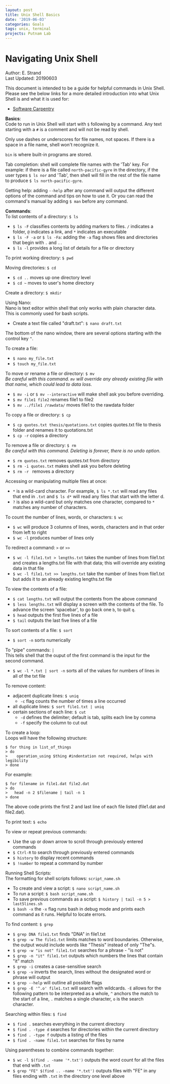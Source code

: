 ```yaml
---
layout: post
title: Unix Shell Basics
date: '2019-06-03'
categories: Goals
tags: unix, terminal
projects: Putnam Lab
---
```


# Navigating Unix Shell

Author: E. Strand  
Last Updated: 20190603

This document is intended to be a guide for helpful commands in Unix Shell. Please see the below links for a more detailed introduction into what Unix Shell is and what it is used for:
- [Software Carpentry](http://swcarpentry.github.io/shell-novice/)

**Basics**:  
Code to run in Unix Shell will start with `$` following by a command. Any text starting with a `#` is a comment and will not be read by shell.

Only use dashes or underscores for file names, not spaces. If there is a space in a file name, shell won't recognize it.

`bin` is where built-in programs are stored.

Tab completion: shell will complete file names with the 'Tab' key. For example: if there is a file called `north-pacific-gyre` in the directory, if the user types `$ ls nor` and 'Tab', then shell will fill in the rest of the file name to produce `$ ls north-pacific-gyre`.

Getting help: adding `--help` after any command will output the different options of the command and tips on how to use it. Or you can read the command's manual by adding `$ man` before any command.

**Commands**:  
To list contents of a directory: `$ ls`
- `$ ls -F` classifies contents by adding markers to files. `/` indicates a folder, `@` indicates a link, and `*` indicates an executable
- `$ ls -F -a` or `$ ls -Fa`: adding the `-a` flag shows files and directories that begin with `.` and `..`
- `$ ls -l` provides a long list of details for a file or directory

To print working directory: `$ pwd`

Moving directories: `$ cd`
- `$ cd ..` moves up one directory level
- `$ cd ~` moves to user's home directory

Create a directory: `$ mkdir`

Using Nano:  
Nano is text editor within shell that only works with plain character data. This is commonly used for bash scripts.  
- Create a text file called "draft.txt": `$ nano draft.txt`

The bottom of the nano window, there are several options starting with the control key `^`.

To create a file:
- `$ nano my_file.txt`
- `$ touch my_file.txt`

To move or rename a file or directory: `$ mv`  
*Be careful with this command. `mv` will override any already existing file with that name, which could lead to data loss.*
- `$ mv -i` or `$ mv --interactive` will make shell ask you before overriding.
- `$ mv file1 file2` renames file1 to file2
- `$ mv ../file1 /rawdata/` moves file1 to the rawdata folder

To copy a file or directory: `$ cp`  
- `$ cp quotes.txt thesis/quotations.txt` copies quotes.txt file to thesis folder and renames it to quotations.txt
- `$ cp -r` copies a directory

To remove a file or directory: `$ rm`  
*Be careful with this command. Deleting is forever, there is no undo option.*
- `$ rm quotes.txt` removes quotes.txt from directory
- `$ rm -i quotes.txt` makes shell ask you before deleting
- `$ rm -r ` removes a directory

Accessing or manipulating multiple files at once:
- `*` is a wild-card character. For example, `$ ls *.txt` will read any files that end in `.txt` and `$ ls d*` will read any files that start with the letter d.
- `?` is also a wild-card but only matches one character, compared to `*` matches any number of characters.

To count the number of lines, words, or characters: `$ wc`
- `$ wc` will produce 3 columns of lines, words, characters and in that order from left to right
- `$ wc -l` produces number of lines only

To redirect a command: `>` or `>>`
- `$ wc -l file1.txt > lengths.txt` takes the number of lines from file1.txt and creates a lengths.txt file with that data; this will override any existing data in that file
- `$ wc -l file1.txt >> lengths.txt` take the number of lines from file1.txt but adds it to an already existing lengths.txt file

To view the contents of a file:
- `$ cat lengths.txt` will output the contents from the above command
- `$ less lengths.txt` will display a screen with the contents of the file. To advance the screen 'spacebar', to go back one `b`, to quit `q`.
- `$ head` outputs the first five lines of a file
- `$ tail` outputs the last five lines of a file

To sort contents of a file: `$ sort`
- `$ sort -n` sorts numerically

To "pipe" commands: `|`  
This tells shell that the ouput of the first command is the input for the second command.
- `$ wc -l *.txt | sort -n` sorts all of the values for numbers of lines in all of the txt file

To remove content:
- adjacent duplicate lines: `$ uniq`
    - `-c` flag counts the number of times a line occurred
- all duplicate lines: `$ sort file1.txt | uniq`
- certain sections of each line: `$ cut`
  - `-d` defines the delimiter; default is tab, splits each line by comma
  - `-f` specify the column to cut out

To create a loop:  
Loops will have the following structure:

```
$ for thing in list_of_things
> do
>    operation_using $thing #indentation not required, helps with legibility
> done
```
For example:
```
$ for filename in file1.dat file2.dat
> do
>   head -n 2 $filename | tail -n 1
> done
```
The above code prints the first 2 and last line of each file listed (file1.dat and file2.dat).

To print text: `$ echo`

To view or repeat previous commands:
- Use the up or down arrow to scroll through previously entered commands
- `$ Ctrl-R` to search through previously entered commands
- `$ history` to display recent commands
- `$ !number` to repeat a command by number

Running Shell Scripts:  
The formatting for shell scripts follows: `script_name.sh`
- To create and view a script: `$ nano script_name.sh`  
- To run a script: `$ bash script_name.sh`
- To save previous commands as a script: `$ history | tail -n 5 > last5lines.sh`
- `$ bash -x` the `-x` flag runs bash in debug mode and prints each command as it runs. Helpful to locate errors.

To find content: `$ grep`
- `$ grep DNA file1.txt` finds "DNA" in file1.txt
- `$ grep -w The file1.txt` limits matches to word boundaries. Otherwise, the output would include words like "Thesis" instead of only "The"s.
- `$ grep -w "is not" file1.txt` searches for a phrase - "is not"
- `$ grep -n "it" file1.txt` outputs which numbers the lines that contain "it" match
- `$ grep -i` creates a case-sensitive search
- `$ grep -v` inverts the search, lines without the designated word or phrase will output
- `$ grep --help` will outline all possible flags
- `$ grep -E '^.o' file1.txt` will search with wildcards. `-E` allows for the following pattern to be interpreted as a whole, `^` anchors the match to the start of a line, `.` matches a single character,  `o` is the search character.

Searching within files: `$ find`
- `$ find .` searches everything in the current directory
- `$ find . -type d` searches for directories within the current directory
- `$ find . -type f` outputs a listing of the files
- `$ find . -name file1.txt` searches for files by name

Using parentheses to combine commands together:
- `$ wc -l $(find . -name '*.txt')` outputs the word count for all the files that end with `.txt`
- `$ grep "FE" $(find .. -name '*.txt')` outputs files with "FE" in any files ending with `.txt` in the directory one level above
